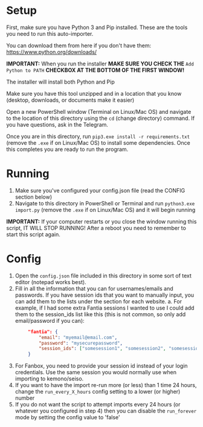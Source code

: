 # Setup

First, make sure you have Python 3 and Pip installed. These are the tools you need to run this auto-importer.

You can download them from here if you don't have them: https://www.python.org/downloads/

**IMPORTANT:** When you run the installer **MAKE SURE YOU CHECK THE** `Add Python to PATH` **CHECKBOX AT THE BOTTOM OF THE FIRST WINDOW!**

The installer will install both Python and Pip

Make sure you have this tool unzipped and in a location that you know (desktop, downloads, or documents make it easier)

Open a new PowerShell window (Terminal on Linux/Mac OS) and navigate to the location of this directory using the `cd` (change directory) command. If you have questions, ask in the Telegram.

Once you are in this directory, run `pip3.exe install -r requirements.txt` (remove the `.exe` if on Linux/Mac OS) to install some dependencies. Once this completes you are ready to run the program.

# Running

1. Make sure you've configured your config.json file (read the CONFIG section below)
2. Navigate to this directory in PowerShell or Terminal and run `python3.exe import.py` (remove the `.exe` if on Linux/Mac OS) and it will begin running

**IMPORTANT:** If your computer restarts or you close the window running this script, IT WILL STOP RUNNING! After a reboot you need to remember to start this script again.

# Config

1. Open the `config.json` file included in this directory in some sort of text editor (notepad works best).
2. Fill in all the information that you can for usernames/emails and passwords. If you have session ids that you want to manually input, you can add them to the lists under the section for each website.
    a. For example, if I had some extra Fantia sessions I wanted to use I could add them to the session_ids list like this (this is not common, so only add email/password if you can):
```json
        "fantia": {
            "email": "myemail@email.com",
            "password": "mysecurepassword",
            "session_ids": ["somesession1", "somesession2", "somesession3"],
        }
```
3. For Fanbox, you need to provide your session id instead of your login credentials. Use the same session you would normally use when importing to kemono/seiso.
4. If you want to have the import re-run more (or less) than 1 time 24 hours, change the `run_every_X_hours` config setting to a lower (or higher) number
5. If you do not want the script to attempt imports every 24 hours (or whatever you configured in step 4) then you can disable the `run_forever` mode by setting the config value to 'false'
